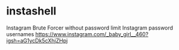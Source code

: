 # instashell
Instagram Brute Forcer without password limit
Instagram password usernames https://www.instagram.com/_baby_girl__460?igsh=aG1ycDk5cXhjZHpj

